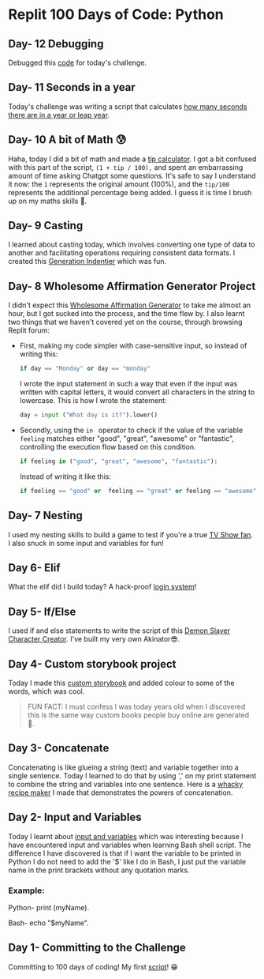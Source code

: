 # Replit 100 Days of Code: Python


## Day- 12 Debugging
Debugged this [code](https://replit.com/@AnesuMasawi/day-12100-days#main.py) for today's challenge.

## Day- 11 Seconds in a year
Today's challenge was writing a script that calculates [how many seconds there are in a year or leap year](https://replit.com/@AnesuMasawi/day-11100-days#main.py).

## Day- 10 A bit of Math 😰
Haha, today I did a bit of math and made a [tip calculator](https://replit.com/@AnesuMasawi/day-10100-days). I got a bit confused with this part of the script, ``` (1 + tip / 100), ``` and spent an embarrassing amount of time asking Chatgpt some questions. It's safe to say I understand it now: the ```1``` represents the original amount (100%), and the ```tip/100``` represents the additional percentage being added. I guess it is time I brush up on my maths skills 🫣.

## Day- 9 Casting
I learned about casting today, which involves converting one type of data to another and facilitating operations requiring consistent data formats. I created this [Generation Indentier](https://replit.com/@AnesuMasawi/day-9-100-days) which was fun.


## Day- 8 Wholesome Affirmation Generator Project
I didn't expect this [Wholesome Affirmation Generator](https://replit.com/@AnesuMasawi/day-8-100-days) to take me almost an hour, but I got sucked into the process, and the time flew by. I also learnt two things that we haven't covered yet on the course, through browsing Replit forum:
+ First, making my code simpler with case-sensitive input, so instead of writing this:
  ```python
  if day == "Monday" or day == "monday"
  ```
   I wrote the input statement in such a way that even if the input was written with capital letters, it would convert all characters in the string to lowercase. This is how I wrote the statement:
  ```python
  day = input ("What day is it?").lower()
  ```
 + Secondly, using the ```in ``` operator to check if the value of the variable ```feeling``` matches either "good", "great", "awesome" or "fantastic", controlling the execution flow based on this condition.
    ```python
    if feeling in ("good", "great", "awesome", "fantastic"):
    ```
    Instead of writing it like this:
   ```python
   if feeling == "good" or  feeling == "great" or feeling == "awesome" or feeling == "fantastic":
   ```

## Day- 7 Nesting
I used my nesting skills to build a game to test if you're a true [TV Show fan](https://replit.com/@AnesuMasawi/day-7100-days). I also snuck in some input and variables for fun!

## Day 6- Elif
What the elif did I build today? A hack-proof [login system](https://replit.com/@AnesuMasawi/day6100-days)!


## Day 5- If/Else
  I used if and else statements to write the script of this [Demon Slayer Character Creator](https://replit.com/@AnesuMasawi/day5100-days). I've  built my very own Akinator😎.

## Day 4- Custom storybook project
  Today I made this [custom storybook](https://replit.com/@AnesuMasawi/day4100-days) and added colour to some of the words, which was cool.
  
  > FUN FACT:
  >I must confess I was today years old when I discovered this is the same way custom books people buy online are generated 🤯.

## Day 3- Concatenate
Concatenating is like glueing a string (text) and variable together into a single sentence. Today I learned to do that by using ',' on my print statement to combine the string and variables into one sentence. Here is a [whacky recipe maker](https://replit.com/@AnesuMasawi/day-3100-days#main.py) I made that demonstrates the powers of concatenation.


## Day 2- Input and Variables
Today I learnt about [input and variables](https://replit.com/@AnesuMasawi/day2100-days) which was interesting because I have encountered input and variables when learning Bash shell script. The difference I have discovered is that if I want the variable to be printed in Python I do not need to add the '$' like I do in Bash, I just put the variable name in the print brackets without any quotation marks.

### Example:
Python- print (myName).

Bash-   echo "$myName".

## Day 1- Committing to the Challenge
Committing to 100 days of coding!
My first [script](https://replit.com/@AnesuMasawi/Day-1100-days#main%20(copy).py)! 😁
